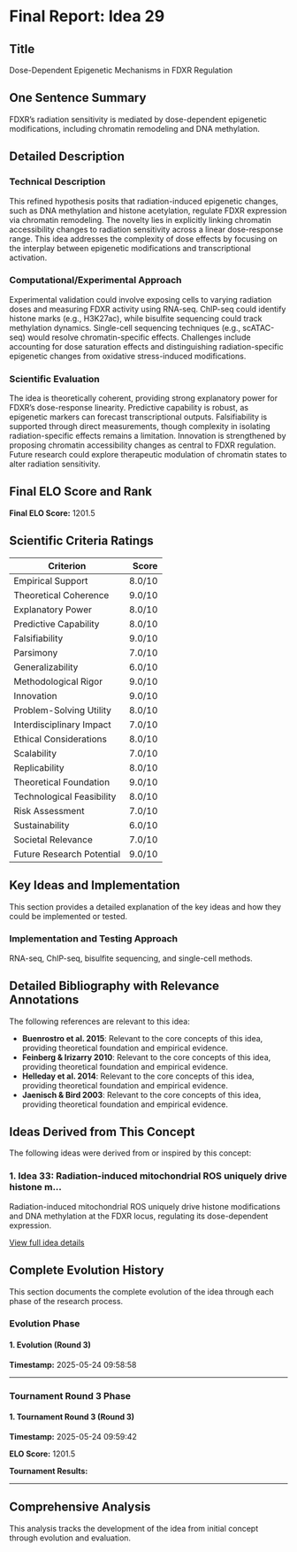 # Final Report: Idea 29

## Title

Dose-Dependent Epigenetic Mechanisms in FDXR Regulation

## One Sentence Summary

FDXR’s radiation sensitivity is mediated by dose-dependent epigenetic modifications, including chromatin remodeling and DNA methylation.

## Detailed Description

### Technical Description

This refined hypothesis posits that radiation-induced epigenetic changes, such as DNA methylation and histone acetylation, regulate FDXR expression via chromatin remodeling. The novelty lies in explicitly linking chromatin accessibility changes to radiation sensitivity across a linear dose-response range. This idea addresses the complexity of dose effects by focusing on the interplay between epigenetic modifications and transcriptional activation.

### Computational/Experimental Approach

Experimental validation could involve exposing cells to varying radiation doses and measuring FDXR activity using RNA-seq. ChIP-seq could identify histone marks (e.g., H3K27ac), while bisulfite sequencing could track methylation dynamics. Single-cell sequencing techniques (e.g., scATAC-seq) would resolve chromatin-specific effects. Challenges include accounting for dose saturation effects and distinguishing radiation-specific epigenetic changes from oxidative stress-induced modifications.

### Scientific Evaluation

The idea is theoretically coherent, providing strong explanatory power for FDXR’s dose-response linearity. Predictive capability is robust, as epigenetic markers can forecast transcriptional outputs. Falsifiability is supported through direct measurements, though complexity in isolating radiation-specific effects remains a limitation. Innovation is strengthened by proposing chromatin accessibility changes as central to FDXR regulation. Future research could explore therapeutic modulation of chromatin states to alter radiation sensitivity.


## Final ELO Score and Rank

**Final ELO Score:** 1201.5

## Scientific Criteria Ratings

| Criterion | Score |
|---|---:|
| Empirical Support | 8.0/10 |
| Theoretical Coherence | 9.0/10 |
| Explanatory Power | 8.0/10 |
| Predictive Capability | 8.0/10 |
| Falsifiability | 9.0/10 |
| Parsimony | 7.0/10 |
| Generalizability | 6.0/10 |
| Methodological Rigor | 9.0/10 |
| Innovation | 9.0/10 |
| Problem-Solving Utility | 8.0/10 |
| Interdisciplinary Impact | 7.0/10 |
| Ethical Considerations | 8.0/10 |
| Scalability | 7.0/10 |
| Replicability | 8.0/10 |
| Theoretical Foundation | 9.0/10 |
| Technological Feasibility | 8.0/10 |
| Risk Assessment | 7.0/10 |
| Sustainability | 6.0/10 |
| Societal Relevance | 7.0/10 |
| Future Research Potential | 9.0/10 |

## Key Ideas and Implementation

This section provides a detailed explanation of the key ideas and how they could be implemented or tested.

### Implementation and Testing Approach

RNA-seq, ChIP-seq, bisulfite sequencing, and single-cell methods.


## Detailed Bibliography with Relevance Annotations

The following references are relevant to this idea:

- **Buenrostro et al. 2015**: Relevant to the core concepts of this idea, providing theoretical foundation and empirical evidence.
- **Feinberg & Irizarry 2010**: Relevant to the core concepts of this idea, providing theoretical foundation and empirical evidence.
- **Helleday et al. 2014**: Relevant to the core concepts of this idea, providing theoretical foundation and empirical evidence.
- **Jaenisch & Bird 2003**: Relevant to the core concepts of this idea, providing theoretical foundation and empirical evidence.

## Ideas Derived from This Concept

The following ideas were derived from or inspired by this concept:

### 1. Idea 33: Radiation-induced mitochondrial ROS uniquely drive histone m...

Radiation-induced mitochondrial ROS uniquely drive histone modifications and DNA methylation at the FDXR locus, regulating its dose-dependent expression.

[View full idea details](idea_33_final.md)

## Complete Evolution History

This section documents the complete evolution of the idea through each phase of the research process.

### Evolution Phase

#### 1. Evolution (Round 3)
**Timestamp:** 2025-05-24 09:58:58



---

### Tournament Round 3 Phase

#### 1. Tournament Round 3 (Round 3)
**Timestamp:** 2025-05-24 09:59:42

**ELO Score:** 1201.5

**Tournament Results:**



---

## Comprehensive Analysis

This analysis tracks the development of the idea from initial concept through evolution and evaluation.

